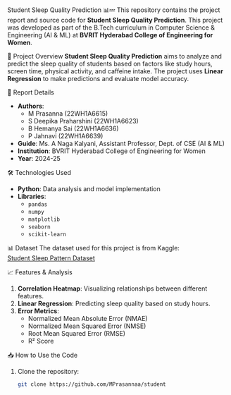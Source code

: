 Student Sleep Quality Prediction 📊💤
This repository contains the project report and source code for **Student Sleep Quality Prediction**. This project was developed as part of the B.Tech curriculum in Computer Science & Engineering (AI & ML) at **BVRIT Hyderabad College of Engineering for Women**.


📄 Project Overview
**Student Sleep Quality Prediction** aims to analyze and predict the sleep quality of students based on factors like study hours, screen time, physical activity, and caffeine intake. The project uses **Linear Regression** to make predictions and evaluate model accuracy.

📝 Report Details
- **Authors**:  
  - M Prasanna (22WH1A6615)  
  - S Deepika Praharshini (22WH1A6623)  
  - B Hemanya Sai (22WH1A6636)  
  - P Jahnavi (22WH1A6639)
- **Guide**: Ms. A Naga Kalyani, Assistant Professor, Dept. of CSE (AI & ML)  
- **Institution**: BVRIT Hyderabad College of Engineering for Women  
- **Year**: 2024-25

🛠️ Technologies Used
- **Python**: Data analysis and model implementation  
- **Libraries**:
  - `pandas`
  - `numpy`
  - `matplotlib`
  - `seaborn`
  - `scikit-learn`

📊 Dataset
The dataset used for this project is from Kaggle:  
[Student Sleep Pattern Dataset](https://www.kaggle.com/datasets/arsalanjamal002/student-sleep-patterns)

📈 Features & Analysis
1. **Correlation Heatmap**: Visualizing relationships between different features.  
2. **Linear Regression**: Predicting sleep quality based on study hours.  
3. **Error Metrics**:  
   - Normalized Mean Absolute Error (NMAE)  
   - Normalized Mean Squared Error (NMSE)  
   - Root Mean Squared Error (RMSE)  
   - R² Score

📥 How to Use the Code
1. Clone the repository:
   ```bash
   git clone https://github.com/MPrasannaa/student
